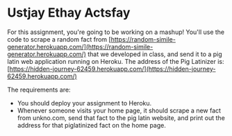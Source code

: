 # Ustjay Ethay Actsfay

For this assignment, you're going to be working on a mashup! You'll use the code to scrape a random fact from [https://random-simile-generator.herokuapp.com/](https://random-simile-generator.herokuapp.com/) that we developed in class, and send it to a pig latin web application running on Heroku. The address of the Pig Latinizer is: [https://hidden-journey-62459.herokuapp.com/](https://hidden-journey-62459.herokuapp.com/)

The requirements are:
  * You should deploy your assignment to Heroku.
  * Whenever someone visits your home page, it should scrape a new fact from unkno.com, send that fact to the pig latin website, and print out the address for that piglatinized fact on the home page.
